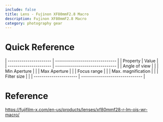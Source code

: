 ```yaml
---
include: false
title: Lens - Fujinon XF80mmF2.8 Macro
description: Fujinon XF80mmF2.8 Macro
category: photography gear
---
```


# Quick Reference

| ---------------------- | ------------------------------- |
| Property               | Value                           |
| ---------------------- | ------------------------------- |
| Angle of view          |                                 |
| Min Aperture           |                                 |
| Max Aperture           |                                 |
| Focus range            |                                 |
| Max. magnification     |                                 |
| Filter size            |                                 |
| ---------------------- | ------------------------------- |


# Reference
https://fujifilm-x.com/en-us/products/lenses/xf80mmf28-r-lm-ois-wr-macro/
